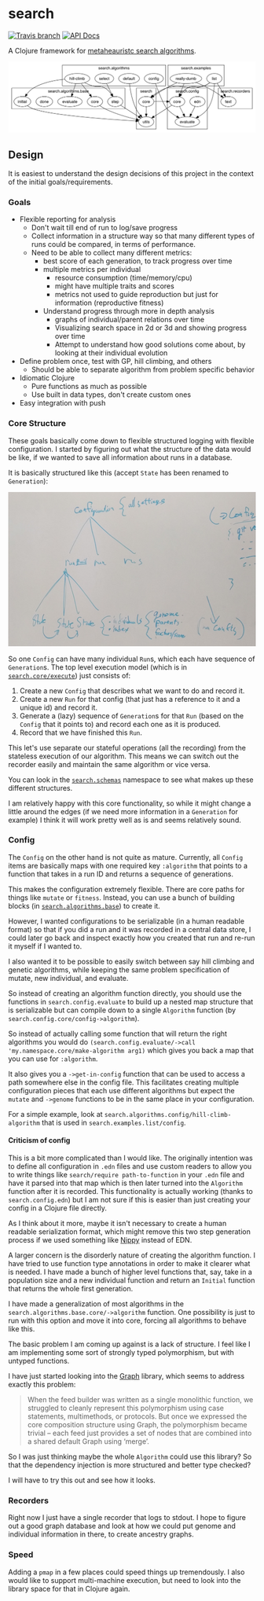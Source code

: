 # search

[![Travis branch](https://img.shields.io/travis/saulshanabrook/search-in-clojure/master.svg?style=flat-square)](https://travis-ci.org/saulshanabrook/search-in-clojure) [![API Docs](https://img.shields.io/badge/api%20docs-master-blue.svg?style=flat-square)](http://saulshanabrook.github.io/search-in-clojure/)


A Clojure framework for [metaheauristc search algorithms](https://en.wikipedia.org/wiki/Metaheuristic).

![ns graph](/docs/ns-hierarchy.png?raw=true)

## Design
It is easiest to understand the design decisions of this project in the context
of the initial goals/requirements.

### Goals
* Flexible reporting for analysis
  * Don't wait till end of run to log/save progress
  * Collect information in a structure way so that many different types of runs
    could be compared, in terms of performance.
  * Need to be able to collect many different metrics:
    * best score of each generation, to track progress over time
    * multiple metrics per individual
      * resource consumption (time/memory/cpu)
      * might have multiple traits and scores
      * metrics not used to guide reproduction but just for information
        (reproductive fitness)
    * Understand progress through more in depth analysis
      * graphs of individual/parent relations over time
      * Visualizing search space in 2d or 3d and showing progress over time
      * Attempt to understand how good solutions come about, by looking at their
        individual evolution
* Define problem once, test with GP, hill climbing, and others
  * Should be able to separate algorithm from problem specific behavior
* Idiomatic Clojure
  * Pure functions as much as possible
  * Use built in data types, don't create custom ones
* Easy integration with push

### Core Structure
These goals basically come down to flexible structured logging with flexible
configuration. I started by figuring out what the structure of the data would
be like, if we wanted to save all information about runs in a database.

It is basically structured like this (accept `State` has been renamed to `Generation`):

![core structure](/docs/core-structure.jpg?raw=true)

So one `Config` can have many individual `Run`s, which each have sequence of
`Generation`s. The top level execution model (which is in
[`search.core/execute`](./src/search/core.clj)) just consists of:

1. Create a new `Config` that describes what we want to do and record it.
2. Create a new `Run` for that config (that just has a reference to it and a
   unique id) and record it.
3. Generate a (lazy) sequence of `Generation`s for that `Run` (based on the `Config`
   that it points to) and record each one as it is produced.
4. Record that we have finished this `Run`.

This let's use separate our stateful operations (all the recording) from the
stateless execution of our algorithm. This means we can switch out the recorder
easily and maintain the same algorithm or vice versa.

You can look in the [`search.schemas`](./src/search/schemas.clj) namespace to
see what makes up these different structures.

I am relatively happy with this core functionality, so while it might change
a little around the edges (if we need more information in a `Generation` for example)
I think it will work pretty well as is and seems relatively sound.

### Config
The `Config` on the other hand is not quite as mature. Currently, all `Config`
items are basically maps with one required key `:algorithm` that points to
a function that takes in a run ID and returns a sequence of generations.

This makes the configuration extremely flexible. There are core paths for things
like `mutate` or `fitness`. Instead, you can use a bunch of building blocks
(in [`search.algorithms.base`](./src/search/algorithms/base)) to create it.

However, I wanted configurations to be serializable (in a human readable format)
so that if you did a run and it was recorded in a central data store, I could
later go back and inspect exactly how you created that run and re-run it myself
if I wanted to.

I also wanted it to be possible to easily switch between say hill climbing and
genetic algorithms, while keeping the same problem specification of
mutate, new individual, and evaluate.

So instead of creating an algorithm function directly, you should use
the functions in `search.config.evaluate` to build up a nested map structure
that is serializable but can compile down to a single `Algorithm` function (by
`search.config.core/config->algorithm`).

So instead of actually calling some function that will return the right algorithms
you would do `(search.config.evaluate/->call 'my.namespace.core/make-algorithm arg1)`
which gives you back a map that you can use for `:algorithm`.

It also gives you a `->get-in-config` function that can be used to access
a path somewhere else in the config file. This facilitates creating multiple
configuration pieces that each use different algorithms but expect the `mutate`
and `->genome` functions to be in the same place in your configuration.

For a simple example, look at `search.algorithms.config/hill-climb-algorithm`
that is used in `search.examples.list/config`.


#### Criticism of config

This is a bit more complicated than I would like. The originally intention
was to define all configuration in `.edn` files and use custom readers
to allow you to write things like `search/require path-to-function` in your
`.edn` file and have it parsed into that map which is then later turned into
the `Algorithm` function after it is recorded. This functionality is actually
working (thanks to `search.config.edn`) but I am not sure if this is easier
than just creating your config in a Clojure file directly.

As I think about it more, maybe it isn't necessary to create a human readable
serialization format, which might remove this two step generation process
if we used something like [Nippy](https://github.com/ptaoussanis/nippy) instead
of EDN.

A larger concern is the disorderly nature of creating the algorithm function.
I have tried to use function type annotations in order to make it clearer what
is needed. I have made a bunch of higher level functions that, say, take in a
population size and a new individual function and return an `Initial` function
that returns the whole first generation.

I have made a generalization of most algorithms in the
`search.algorithms.base.core/->algorithm` function. One possibility is just to
run with this option and move it into core, forcing all algorithms to behave
like this.

The basic problem I am coming up against is a lack of structure. I feel like
I am implementing some sort of strongly typed polymorphism, but with untyped
functions.

I have just started looking into the [Graph](http://plumatic.github.io/prismatics-graph-at-strange-loop/)
library, which seems to address exactly this problem:

>  When the feed builder was written as a single monolithic function, we struggled to cleanly represent this polymorphism using case statements, multimethods, or protocols. But once we expressed the core composition structure using Graph, the polymorphism became trivial – each feed just provides a set of nodes that are combined into a shared default Graph using ‘merge’.

So I was just thinking maybe the whole `Algorithm` could use this library?
So that the dependency injection is more structured and better type checked?

I will have to try this out and see how it looks.

### Recorders

Right now I just have a single recorder that logs to stdout. I hope to figure
out a good graph database and look at how we could put genome and individual
information in there, to create ancestry graphs.

### Speed

Adding a `pmap` in a few places could speed things up tremendously. I also would
like to support multi-machine execution, but need to look into the library space
for that in Clojure again.
